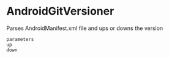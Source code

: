 AndroidGitVersioner
===================

Parses AndroidManifest.xml file and ups or downs the version
	
	parameters
	up
	down